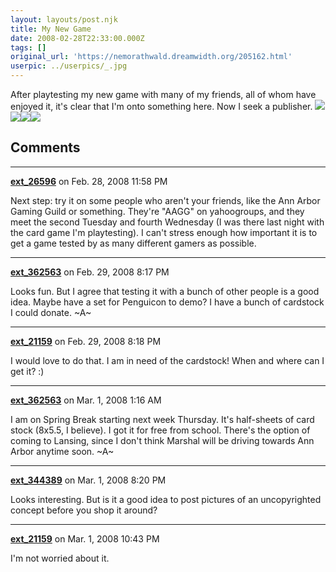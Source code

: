 ```yaml
---
layout: layouts/post.njk
title: My New Game
date: 2008-02-28T22:33:00.000Z
tags: []
original_url: 'https://nemorathwald.dreamwidth.org/205162.html'
userpic: ../userpics/_.jpg
---
```

After playtesting my new game with many of my friends, all of whom have enjoyed it, it's clear that I'm onto something here. Now I seek a publisher. ![](http://lh3.google.com/matt.mattarn/R8c2kWk2mhI/AAAAAAAACiU/BqfL6Ec2ZvA/s400/Photo_022508_001.jpg)![](http://lh3.google.com/matt.mattarn/R8c2kWk2miI/AAAAAAAACic/8pqvDsQRy1w/s400/Photo_022508_002.jpg)![](http://lh4.google.com/matt.mattarn/R8c2kmk2mjI/AAAAAAAACik/e5WAYqPAf1w/s400/Photo_022508_003.jpg)![](http://lh4.google.com/matt.mattarn/R8c2kmk2mkI/AAAAAAAACis/D5IAITheqpA/s400/Photo_022508_004.jpg)

## Comments

---

**[ext_26596](https://www.dreamwidth.org/users/ext_26596)** on Feb. 28, 2008 11:58 PM

Next step: try it on some people who aren't your friends, like the Ann Arbor Gaming Guild or something. They're "AAGG" on yahoogroups, and they meet the second Tuesday and fourth Wednesday (I was there last night with the card game I'm playtesting). I can't stress enough how important it is to get a game tested by as many different gamers as possible.

---

**[ext_362563](https://www.dreamwidth.org/users/ext_362563)** on Feb. 29, 2008 8:17 PM

Looks fun. But I agree that testing it with a bunch of other people is a good idea. Maybe have a set for Penguicon to demo? I have a bunch of cardstock I could donate. ~A~

---

**[ext_21159](https://www.dreamwidth.org/users/ext_21159)** on Feb. 29, 2008 8:18 PM

I would love to do that. I am in need of the cardstock! When and where can I get it? :)

---

**[ext_362563](https://www.dreamwidth.org/users/ext_362563)** on Mar. 1, 2008 1:16 AM

I am on Spring Break starting next week Thursday. It's half-sheets of card stock (8x5.5, I believe). I got it for free from school. There's the option of coming to Lansing, since I don't think Marshal will be driving towards Ann Arbor anytime soon. ~A~

---

**[ext_344389](https://www.dreamwidth.org/users/ext_344389)** on Mar. 1, 2008 8:20 PM

Looks interesting. But is it a good idea to post pictures of an uncopyrighted concept before you shop it around?

---

**[ext_21159](https://www.dreamwidth.org/users/ext_21159)** on Mar. 1, 2008 10:43 PM

I'm not worried about it.
